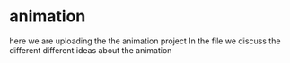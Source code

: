 # animation
here we are uploading the  the animation project
In the file we discuss the different different ideas about the animation
